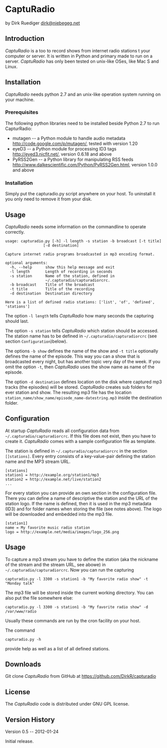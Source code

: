 # CaptuRadio

by Dirk Ruediger <dirk@niebegeg.net>

## Introduction

_CaptuRadio_ is a too to record shows from internet radio stations t your computer or server.
It is written in Python and primary made to run on a server.
_CaptuRadio_ has only been tested on unix-like OSes, like Mac S and Linux.

## Installation

_CaptuRadio_ needs python 2.7 and an unix-like operation system running on your machine.

### Prerequisites

The following python libraries need to be installed beside Python 2.7 to run CapturRadio:

* mutagen -- a Python module to handle audio metadata      
  http://code.google.com/p/mutagen/, tested with version 1.20
* eyeD3 -- a Python module for processing ID3 tags   
  http://eyed3.nicfit.net/, version 0.6.18 and above
* PyRSS2Gen -- a Python library for manipulating RSS feeds   
  http://www.dalkescientific.com/Python/PyRSS2Gen.html, version 1.0.0 and above

### Installation

Simply put the capturadio.py script anywhere on your host. 
To uninstall it you only need to remove it from your disk.

## Usage

_CaptuRadio_ needs some information on the commandline to operate correctly.

    usage: capturadio.py [-h] -l length -s station -b broadcast [-t title]
                     [-d destination]
    
    Capture internet radio programs broadcasted in mp3 encoding format.
    
    optional arguments:
      -h, --help      show this help message and exit
      -l length       Length of recording in seconds
      -s station      Name of the station, defined in 
                      ~/.capturadio/capturadiorcrc.
      -b broadcast    Title of the broadcast
      -t title        Title of the recording
      -d destination  Destination directory

    Here is a list of defined radio stations: ['list', 'of', 'defined', 'stations']

The option `-l length` tells _CaptuRadio_ how many seconds the capturing should last.

The option `-s station` tells _CaptuRadio_ which station should be accessed. The station name has to be defined in `~/.capturadio/capturadiorcrc` (see section `Configuration`)below).

The options `-b show` defines the name of the show and  `-t title` optionally defines the name of the episode. This way you can a show that is broadcasted every night, but has another topic very day of the week. If you omit the option `-t`, then _CaptuRadio_ uses the show name as name of the episode.

The option `-d destination` defines location on the disk where captured mp3 tracks (the episodes) will be stored.  _CaptuRadio_ creates sub folders for ever station and show. The resulting mp3 file has the location `station_name/show_name/episode_name-datestring.mp3` inside the destination folder.

## Configuration

At startup _CaptuRadio_ reads all configuration data from `~/.capturadio/capturadiorcrc`. If this file does not exist, then you have to create it. _CaptuRadio_ comes with a sample configuration file as template.

The station is defined in `~/.capturadio/capturadiorcrc` in the section `[]stations]`. Every entry consists of a key-value-pair defining the station name and the MP3 stream URL.

    [stations]
    station1 = http://example.org/station1/mp3
    station2 = http://example.net/live/station2
    ...

For every station you can provide an own section in the configuration file. There you can define a name of descriptive the station and the URL of the station logo. If the name is defined, then it is used in the mp3 metadata (ID3) and for folder names when storing the file (see notes above). The logo will be downloaded and embedded into the mp3 file.

    [station1]
    name = My favorite music radio station
    logo = http://example.net/media/images/logo_256.png

## Usage

To capture a mp3 stream you have to define the station (aka the nickname of the stream and the stream URL, see abowe) in `~/.capturadio/capturadiorcrc`. Now you can run the capturing

    capturadio.py -l 3300 -s station1 -b "My favorite radio show" -t "Monday talk"

The mp3 file will be stored inside the current working directory. You can also put the file somewhere else:

    capturadio.py -l 3300 -s station1 -b "My favorite radio show" -d /var/www/radio

Usually these commands are run by the cron facility on your host.

The command

    capturadio.py -h

provide help as well as a list of all defined stations.

## Downloads

Git clone _CaptuRadio_ from GitHub at https://github.com/DirkR/capturadio

## License

The _CaptuRadio_ code is distributed under GNU GPL license.

## Version History

Version 0.5 -- 2012-01-24

Initial release.